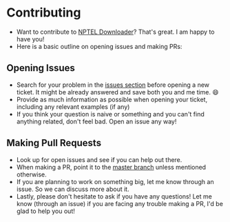 # Contributing

- Want to contribute to [NPTEL Downloader](https://github.com/dewanshrawat15/nptel-downloader)? That's great. I am happy to have you!
- Here is a basic outline on opening issues and making PRs:

## Opening Issues

- Search for your problem in the [issues section](https://github.com/dewanshrawat15/nptel-downloader/issues) before opening a new ticket. It might be already answered and save both you and me time. :smile:
- Provide as much information as possible when opening your ticket, including any relevant examples (if any)
- If you think your question is naive or something and you can't find anything related, don't feel bad. Open an issue any way!

## Making Pull Requests

- Look up for open issues and see if you can help out there.
- When making a PR, point it to the [master branch](https://github.com/dewanshrawat15/nptel-downloader/tree/master) unless mentioned otherwise.
- If you are planning to work on something big, let me know through an issue. So we can discuss more about it.
- Lastly, please don't hesitate to ask if you have any questions!
Let me know (through an issue) if you are facing any trouble making a PR, I'd be glad to help you out!
